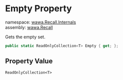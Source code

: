 # Empty Property

namespace: [wawa\.Recall\.Internals](../../wawa.Recall.Internals.md)<br />
assembly: [wawa\.Recall](../../../wawa.Recall.md)

Gets the empty set\.

```csharp
public static ReadOnlyCollection<T> Empty { get; };
```

## Property Value

`ReadOnlyCollection<T>`

